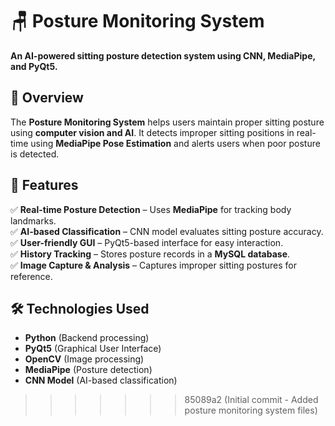 # 🪑 Posture Monitoring System  
**An AI-powered sitting posture detection system using CNN, MediaPipe, and PyQt5.**  

## 📌 Overview  
The **Posture Monitoring System** helps users maintain proper sitting posture using **computer vision and AI**. It detects improper sitting positions in real-time using **MediaPipe Pose Estimation** and alerts users when poor posture is detected.  

## 🚀 Features  
✅ **Real-time Posture Detection** – Uses **MediaPipe** for tracking body landmarks.  
✅ **AI-based Classification** – CNN model evaluates sitting posture accuracy.  
✅ **User-friendly GUI** – PyQt5-based interface for easy interaction.  
✅ **History Tracking** – Stores posture records in a **MySQL database**.  
✅ **Image Capture & Analysis** – Captures improper sitting postures for reference.  

## 🛠 Technologies Used  
- **Python** (Backend processing)  
- **PyQt5** (Graphical User Interface)  
- **OpenCV** (Image processing)  
- **MediaPipe** (Posture detection)  
- **CNN Model** (AI-based classification)  
>>>>>>> 85089a2 (Initial commit - Added posture monitoring system files)
